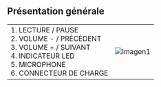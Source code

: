 ## Présentation générale

|  |  | 
|:-------|:-------|
|1. LECTURE / PAUSE <br> 2.	VOLUME - / PRÉCÉDENT <br> 3.	VOLUME + / SUIVANT <br> 4.	INDICATEUR LED <br> 5. MICROPHONE	<br> 6.	CONNECTEUR DE CHARGE	|![Imagen1](http://static.energysistem.com/images/manuals/42927/5a65d2a530f73.jpg)| 
